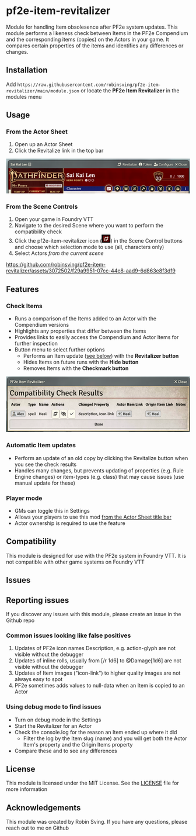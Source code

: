 # pf2e-item-revitalizer
Module for handling Item obsolesence after PF2e system updates.
This module performs a likeness check between Items in the PF2e Compendium and the corresponding items (copies) on the Actors in your game.
It compares certain properties of the items and identifies any differences or changes.

## Installation
Add `https://raw.githubusercontent.com/robinsving/pf2e-item-revitalizer/main/module.json` or locate the **PF2e Item Revitalizer** in the modules menu

## Usage

### From the Actor Sheet
1. Open up an Actor Sheet
2. Click the Revitalize link in the top bar

<img src="assets/pir-sheet-title.png"/>

### From the Scene Controls
1. Open your game in Foundry VTT
2. Navigate to the desired Scene where you want to perform the compatibility check
3. Click the pf2e-item-revitalizer icon (<img src="assets/pir-main-icon.png" width="24"/>) in the Scene Control buttons and choose which selection mode to use (all, characters only)
4. Select Actors *from the current scene*

https://github.com/robinsving/pf2e-item-revitalizer/assets/3072502/f29a9951-07cc-44e8-aad9-6d863e8f3df9

## Features

### Check Items
- Runs a comparison of the Items added to an Actor with the Compendium versions
- Highlights any properties that differ between the Items
- Provides links to easily access the Compendium and Actor Items for further inspection
- Button menu to select further options
  - Performs an Item update ([see below](#automatic-item-updates)) with the **Revitalizer button**
  - Hides Items on future runs with the **Hide button**
  - Removes Items with the **Checkmark button**

<img src="assets/pir-check-results.png"/>

### Automatic Item updates
- Perform an update of an old copy by clicking the Revitalize button when you see the check results
- Handles many changes, but prevents updating of properties (e.g. Rule Engine changes) or item-types (e.g. class) that may cause issues (use manual update for these)

### Player mode
- GMs can toggle this in Settings
- Allows your players to use this mod [from the Actor Sheet title bar](#from-the-actor-sheet)
- Actor ownership is required to use the feature

## Compatibility
This module is designed for use with the PF2e system in Foundry VTT. It is not compatible with other game systems on Foundry VTT

## Issues

## Reporting issues
If you discover any issues with this module, please create an issue in the Github repo

### Common issues looking like false positives
1. Updates of PF2e icon names Description, e.g. action-glyph are not visible without the debugger
2. Updates of inline rolls, usually from [/r 1d6] to @Damage[1d6] are not visible without the debugger
3. Updates of Item images ("icon-link") to higher quality images are not always easy to spot
4. PF2e sometimes adds values to null-data when an Item is copied to an Actor

### Using debug mode to find issues
- Turn on debug mode in the Settings
- Start the Revitalizer for an Actor
- Check the console.log for the reason an Item ended up where it did
  - Filter the log by the Item slug (name) and you will get both the Actor Item's property and the Origin Items property
- Compare these and to see any differences


## License
This module is licensed under the MIT License. See the [LICENSE](LICENSE) file for more information

## Acknowledgements
This module was created by Robin Sving. If you have any questions, please reach out to me on Github